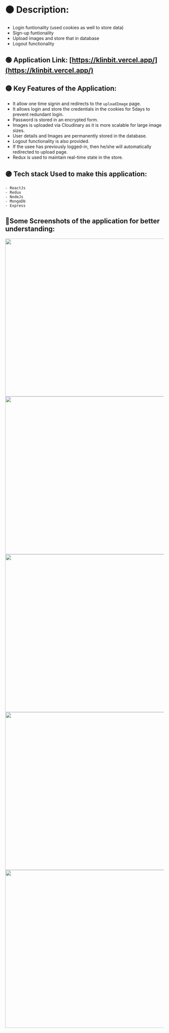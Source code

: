 # 🟠 Description:

#### 
  - Login funtionality (used cookies as well to store data)
  - Sign-up funtionality
  - Upload images and store that in database
  - Logout functionality

## 🟢 Application Link: [https://klinbit.vercel.app/](https://klinbit.vercel.app/)

## 🟡 Key Features of the Application:

####
 - It allow one time signin and redirects to the `uploadImage` page.
 - It allows login and store the credentials in the cookies for 5days to prevent redundant login.
 - Password is stored in an encrypted form.
 - Images is uploaded via Cloudinary as it is more scalable for large image sizes.
 - User details and Images are permanently stored in the database.
 - Logout functionality is also provided.
 - If the usee has previously logged-in, then he/she will automatically redirected to upload page.
 - Redux is used to maintain real-time state in the store.

## 🟣 Tech stack Used to make this application: 

	- ReactJs
	- Redux
	- NodeJs
	- MongoDb
	- Express

## 🔵Some Screenshots of the application for better understanding:

<img src = "https://github.com/vishakha-aggarwal/klinbit/assets/76397035/fd94d9ee-b758-4b41-a051-2da4f603d10a" height = "500" width = "900" /><br>
<img src = "https://github.com/vishakha-aggarwal/klinbit/assets/76397035/caf4e422-bf95-4598-9a83-f0a9e3ce7f3a" height = "500" width = "900" /><br>
<img src = "https://github.com/vishakha-aggarwal/klinbit/assets/76397035/17c0cf7e-31d0-4c02-ac8f-26e9cf0e93e2" height = "500" width = "900" /><br>
<img src = "https://github.com/vishakha-aggarwal/klinbit/assets/76397035/fcc8276f-7204-4f25-a8be-f554f3be61c6" height = "500" width = "900" /><br>
<img src = "https://github.com/vishakha-aggarwal/klinbit/assets/76397035/07bfafa2-1afc-49dd-97a6-a82adb1d0da2" height = "500" width = "900" /><br>
